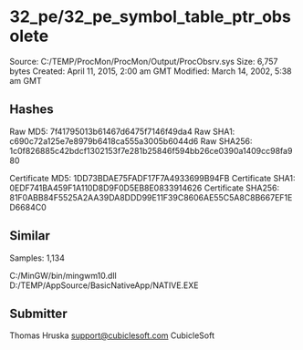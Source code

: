32_pe/32_pe_symbol_table_ptr_obsolete
=====================================

Source:  C:/TEMP/ProcMon/ProcMon/Output/ProcObsrv.sys
Size:  6,757 bytes
Created:  April 11, 2015, 2:00 am GMT
Modified:  March 14, 2002, 5:38 am GMT

Hashes
------

Raw MD5:  7f41795013b61467d6475f7146f49da4
Raw SHA1:  c690c72a125e7e8979b6418ca555a3005b6044d6
Raw SHA256:  1c0f826885c42bdcf1302153f7e281b25846f594bb26ce0390a1409cc98fa980

Certificate MD5:  1DD73BDAE75FADF17F7A4933699B94FB
Certificate SHA1:  0EDF741BA459F1A110D8D9F0D5EB8E0833914626
Certificate SHA256:  81F0ABB84F5525A2AA39DA8DDD99E11F39C8606AE55C5A8C8B667EF1ED6684C0

Similar
-------

Samples:  1,134

C:/MinGW/bin/mingwm10.dll
D:/TEMP/AppSource/BasicNativeApp/NATIVE.EXE

Submitter
---------

Thomas Hruska
support@cubiclesoft.com
CubicleSoft
